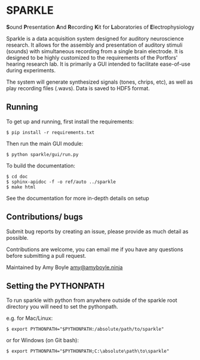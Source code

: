 SPARKLE 
========================================================================================================
**S**ound **P**resentation **A**nd **R**ecording **K**it for **L**aboratories of **E**lectrophysiology 

Sparkle is a data acquisition system designed for auditory neuroscience research. It allows for the assembly and presentation of auditory stimuli (sounds) with simultaneous recording from a single brain electrode. It is designed to be highly customized to the requirements of the Portfors' hearing research lab. It is primarily a GUI intended to facilitate ease-of-use during experiments.

The system will generate synthesized signals (tones, chrips, etc), as well as play recording files (.wavs). Data is saved to HDF5 format.

Running
-------

To get up and running, first install the requirements:

    $ pip install -r requirements.txt

Then run the main GUI module:

    $ python sparkle/gui/run.py

To build the documentation:

    $ cd doc
    $ sphinx-apidoc -f -o ref/auto ../sparkle
    $ make html

See the documentation for more in-depth details on setup

Contributions/ bugs
-------------------

Submit bug reports by creating an issue, please provide as much detail as possible.

Contributions are welcome, you can email me if you have any questions before submitting a pull request.

Maintained by Amy Boyle amy@amyboyle.ninja


Setting the PYTHONPATH
-----------------------
To run sparkle with python from anywhere outside of the sparkle root directory you will need to set the pythonpath.

e.g. for Mac/Linux:

    $ export PYTHONPATH="$PYTHONPATH:/absolute/path/to/sparkle"

or for Windows (on Git bash):

    $ export PYTHONPATH="$PYTHONPATH;C:\absolute\path\to\sparkle"